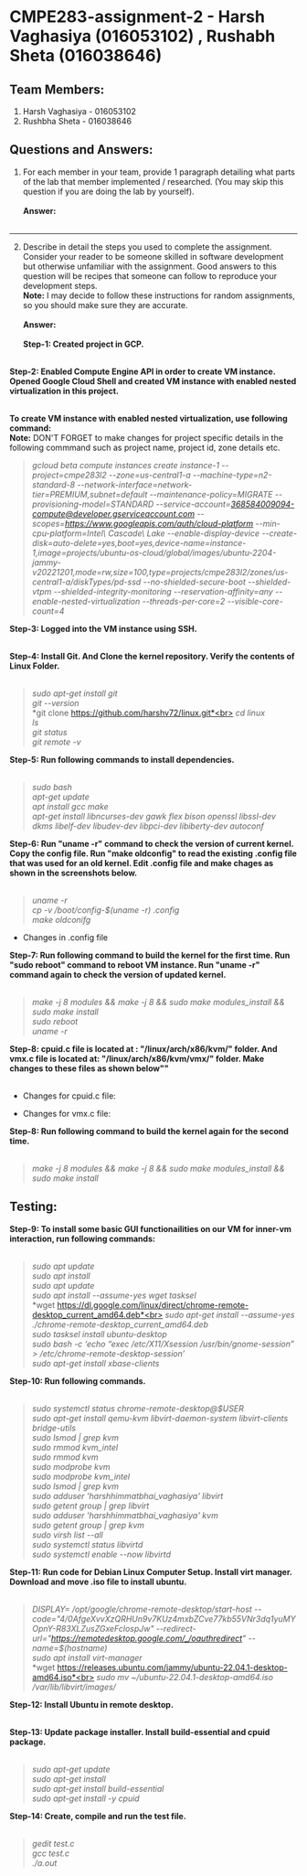 # CMPE283-assignment-2 - Harsh Vaghasiya (016053102) , Rushabh Sheta (016038646)

## Team Members:
1) Harsh Vaghasiya - 016053102
2) Rushbha Sheta - 016038646

## Questions and Answers:
1) For each member in your team, provide 1 paragraph detailing what parts of the lab that member implemented / researched. (You may skip this question if you are doing the lab by yourself). <br><br>
**Answer:** <br><br>
----------------------
2) Describe in detail the steps you used to complete the assignment. Consider your reader to be someone skilled in software development but otherwise unfamiliar with the assignment. Good answers to this question will be recipes that someone can follow to reproduce your development steps. <br>
**Note:** I may decide to follow these instructions for random assignments, so you should make sure they are accurate. <br><br>
**Answer:**<br><br>
**Step-1: Created project in GCP.** <br><br>

**Step-2: Enabled Compute Engine API in order to create VM instance. Opened Google Cloud Shell and created VM instance with enabled nested virtualization in this project.** <br><br>

**To create VM instance with enabled nested virtualization, use following command:**<br>
**Note:** DON'T FORGET to make changes for project specific details in the following commmand such as project name, project id, zone details etc.<br>
>*gcloud beta compute instances create instance-1 --project=cmpe283l2 --zone=us-central1-a --machine-type=n2-standard-8 --network-interface=network-tier=PREMIUM,subnet=default --maintenance-policy=MIGRATE --provisioning-model=STANDARD --service-account=368584009094-compute@developer.gserviceaccount.com --scopes=https://www.googleapis.com/auth/cloud-platform --min-cpu-platform=Intel\ Cascade\ Lake --enable-display-device --create-disk=auto-delete=yes,boot=yes,device-name=instance-1,image=projects/ubuntu-os-cloud/global/images/ubuntu-2204-jammy-v20221201,mode=rw,size=100,type=projects/cmpe283l2/zones/us-central1-a/diskTypes/pd-ssd --no-shielded-secure-boot --shielded-vtpm --shielded-integrity-monitoring --reservation-affinity=any --enable-nested-virtualization --threads-per-core=2 --visible-core-count=4*

**Step-3: Logged into the VM instance using SSH.** <br><br>

**Step-4: Install Git. And Clone the kernel repository. Verify the contents of Linux Folder.** <br><br>
>*sudo apt-get install git*<br>
>*git --version*<br>
>*git clone https://github.com/harshv72/linux.git*<br>
>*cd linux*<br>
>*ls*<br>
>*git status*<br>
>*git remote -v*<br>

**Step-5: Run following commands to install dependencies.** <br><br>
>*sudo bash*<br>
>*apt-get update*<br>
>*apt install gcc make*<br>
>*apt-get install libncurses-dev gawk flex bison openssl libssl-dev dkms libelf-dev libudev-dev libpci-dev libiberty-dev autoconf*<br>

**Step-6: Run "uname -r" command to check the version of current kernel. Copy the config file. Run "make oldconfig" to read the existing .config file that was used for an old kernel. Edit .config file and make chages as shown in the screenshots below.**<br><br>
>*uname -r*<br>
>*cp -v /boot/config-$(uname -r) .config*<br>
>*make oldconifg*<br>

- Changes in .config file

**Step-7: Run following command to build the kernel for the first time. Run "sudo reboot" command to reboot VM instance. Run "uname -r" command again to check the version of updated kernel.**<br><br>
>*make -j 8 modules && make -j 8 && sudo make modules_install && sudo make install*<br>
>*sudo reboot*<br>
>*uname -r*<br>

**Step-8: cpuid.c file is located at : "/linux/arch/x86/kvm/" folder. And vmx.c file is located at:  "/linux/arch/x86/kvm/vmx/" folder. Make changes to these files as shown below""**<br><br>
- Changes for cpuid.c file:

- Changes for vmx.c file:

**Step-8: Run following command to build the kernel again for the second time.**<br><br>
>*make -j 8 modules && make -j 8 && sudo make modules_install && sudo make install*<br>

## Testing:

**Step-9: To install some basic GUI functionailities on our VM for inner-vm interaction, run following commands:**<br><br>
>*sudo apt update*<br>
>*sudo apt install*<br>
>*sudo apt update*<br>
>*sudo apt install --assume-yes wget tasksel*<br>
>*wget https://dl.google.com/linux/direct/chrome-remote-desktop_current_amd64.deb*<br>
>*sudo apt-get install --assume-yes ./chrome-remote-desktop_current_amd64.deb*<br>
>*sudo tasksel install ubuntu-desktop*<br>
>*sudo bash -c ‘echo “exec /etc/X11/Xsession /usr/bin/gnome-session” > /etc/chrome-remote-desktop-session’*<br>
>*sudo apt-get install xbase-clients*<br>

**Step-10: Run  following commands.**<br><br>
>*sudo systemctl status chrome-remote-desktop@$USER*<br>
>*sudo apt-get install qemu-kvm libvirt-daemon-system libvirt-clients bridge-utils*<br>
>*sudo lsmod | grep kvm*<br>
>*sudo rmmod kvm_intel*<br>
>*sudo rmmod kvm*<br>
>*sudo modprobe kvm*<br>
>*sudo modprobe kvm_intel*<br>
>*sudo lsmod | grep kvm*<br>
>*sudo adduser 'harshhimmatbhai_vaghasiya' libvirt*<br>
>*sudo getent group | grep libvirt*<br>
>*sudo adduser 'harshhimmatbhai_vaghasiya' kvm*<br>
>*sudo getent group | grep kvm*<br>
>*sudo virsh list --all*<br>
>*sudo systemctl status libvirtd*<br>
>*sudo systemctl enable --now libvirtd*<br>

**Step-11: Run code for Debian Linux Computer Setup. Install virt manager. Download and move .iso file to install ubuntu.**<br><br>
>*DISPLAY= /opt/google/chrome-remote-desktop/start-host --code="4/0AfgeXvvXzQRHUn9v7KUz4mxbZCve77kb55VNr3dq1yuMYOpnY-R83XLZusZGxeFclospJw" --redirect-url="https://remotedesktop.google.com/_/oauthredirect" --name=$(hostname)*<br>
>*sudo apt install virt-manager*<br>
>*wget https://releases.ubuntu.com/jammy/ubuntu-22.04.1-desktop-amd64.iso*<br>
>*sudo  mv ~/ubuntu-22.04.1-desktop-amd64.iso /var/lib/libvirt/images/*<br>

**Step-12: Install Ubuntu in remote desktop.**<br><br>

**Step-13: Update package installer. Install build-essential and cpuid package.**<br><br>
>*sudo apt-get update*<br>
>*sudo apt-get install*<br>
>*sudo apt-get install build-essential*<br>
>*sudo apt-get install -y cpuid*<br>

**Step-14: Create, compile and run the test file.**<br><br>
>*gedit test.c*<br>
>*gcc test.c*<br>
>*./a.out*<br>
